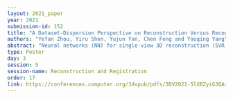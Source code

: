 ```yaml
---
layout: 2021_paper
year: 2021
submission-id: 152
title: "A Dataset-Dispersion Perspective on Reconstruction Versus Recognition in Single-View 3D Reconstruction Networks"
authors: "Yefan Zhou, Yiru Shen, Yujun Yan, Chen Feng and Yaoqing Yang"
abstract: "Neural networks (NN) for single-view 3D reconstruction (SVR) have gained increasing popularity. Recent work points out that for SVR, most cutting-edge NNs rely primarily on recognition rather than shape reconstruction, i.e., they tend to reconstruct shapes by inherently performing classification-based methods. However, it remains unclear when and why NNs prefer recognition to reconstruction and vice versa, and it is also unclear if conventional reconstruction scores can quantify this phenomenon. In this paper, we show that a leading factor in determining recognition versus reconstruction is how clustered the training data is. We introduce dispersion score, a new data-driven metric, to measure if the training data is clustered. Our main claim is that NNs are biased towards recognition when training images are less clustered and when training shapes are more clustered. We verify the main claim and validate the effectiveness of the proposed dispersion score through experiments on both synthetic and benchmark datasets. The proposed dispersion score provides a principled way to analyze reconstruction quality, and it provides novel information in addition to conventional reconstruction scores."
type: Poster
day: 3
session: 5
session-name: Reconstruction and Registration
order: 17
link: https://conferences.computer.org/3dvpub/pdfs/3DV2021-5lXBZyiG3QAsRBKXHIjqU8/268800b331/268800b331.pdf
---
```


